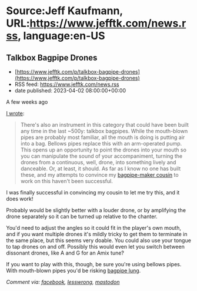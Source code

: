 # Source:Jeff Kaufmann, URL:https://www.jefftk.com/news.rss, language:en-US

## Talkbox Bagpipe Drones
 - [https://www.jefftk.com/p/talkbox-bagpipe-drones](https://www.jefftk.com/p/talkbox-bagpipe-drones)
 - RSS feed: https://www.jefftk.com/news.rss
 - date published: 2023-04-02 08:00:00+00:00

<p><span>

A few weeks ago </span>

<a href="https://www.jefftk.com/p/musicians-and-mouths">I wrote</a>:



<p>

</p>

<blockquote>
There's also an instrument in this category that could have been
built any time in the last ~500y: talkbox bagpipes.  While the
mouth-blown pipes are probably most familiar, all the mouth is doing is
putting air into a bag.  Bellows pipes replace this with an
arm-operated pump.  This opens up an opportunity to point the drones
into your mouth so you can manipulate the sound of your accompaniment,
turning the drones from a continuous, well, drone, into something
lively and danceable.  Or, at least, it should.  As far as I know no one
has built these, and my attempts to convince my <a href="https://www.thomfordewoodcraft.com/">bagpipe-maker cousin</a> to
work on this haven't been successful.
</blockquote>



<p>

I was finally successful in convincing my cousin to let me try this,
and it does work!

</p>

<p>



</p>

<p>

Probably would be slightly better with a louder drone, or by
amplifying the drone separately so it can be turned up relative to the
chanter.

</p>

<p>

You'd need to adjust the angles so it could fit in the player's own
mouth, and if you want multiple drones it's mildly tricky to get them
to terminate in the same place, but this seems very doable.  You could
also use your tongue to tap drones on and off.  Possibly this would
even let you switch between dissonant drones, like A and G for an Amix
tune?

</p>

<p>

If you want to play with this, though, be sure you're using bellows
pipes.  With mouth-blown pipes you'd be risking <a href="https://www.webmd.com/lung/news/20160823/wind-instruments-bagpipe-lung">bagpipe
lung</a>.

  </p>

<p><i>Comment via: <a href="https://www.facebook.com/jefftk/posts/pfbid02LvMKcxYFRR53hAff5DnkxK31nzRrQdrov7f7awcpe4d8Z3UbYHTQwFou3bPV85tol">facebook</a>, <a href="https://lesswrong.com/posts/MuMJqCkJtnMdB36Lp">lesswrong</a>, <a href="https://mastodon.mit.edu/@jefftk/110130723771814439">mastodon</a></i></p>

